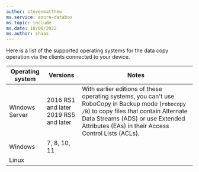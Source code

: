 ```yaml
---
author: stevenmatthew
ms.service: azure-databox
ms.topic: include
ms.date: 10/06/2022
ms.author: shaas
---
```


Here is a list of the supported operating systems for the data copy operation via the clients connected to your device. 

| **Operating system** | **Versions** | **Notes** |
| --- | --- | --- |
| Windows Server |2016 RS1 and later<br> 2019 RS5 and later | With earlier editions of these operating systems, you can't use RoboCopy in Backup mode (`robocopy /B`) to copy files that contain Alternate Data Streams (ADS) or use Extended Attributes (EAs) in their Access Control Lists (ACLs). |
| Windows |7, 8, 10, 11 |   |
| Linux    |         |   |


